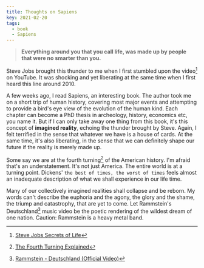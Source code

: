 ```yaml
---
title: Thoughts on Sapiens
key: 2021-02-20
tags: 
  - book
  - Sapiens
---
```

> **Everything around you that you call life, was made up by people that were no smarter than you.**

Steve Jobs brought this thunder to me when I first stumbled upon the video[^1] on YouTube. 
It was shocking and yet liberating at the same time when I first heard this line around 2010. 

A few weeks ago, I read Sapiens, an interesting book. The author took me on a short trip of human history, 
covering most major events and attempting to provide a bird's eye view of the evolution of the human kind. 
Each chapter can become a PhD thesis in archeology, history, economics etc, you name it. 
But if I can only take away one thing from this book, it's this concept of **imagined reality**, echoing the thunder 
brought by Steve. Again, I felt terrified in the sense that whatever we have is a house of cards. At the same time, 
it's also liberating, in the sense that we can definitely shape our future if the reality is merely made up. 

Some say we are at the fourth turning[^2] of the American history. I'm afraid that's an understatement. It's not just America. 
The entire world is at a turning point. Dickens' `the best of times, the worst of times` feels almost an inadequate description of 
what we shall experience in our life time. 

Many of our collectively imagined realities shall collapse and be reborn. My words can't describe the euphoria and the agony, the glory and the shame, 
the triump and catastrophy, that are yet to come. Let Rammstein's Deutschland[^3] music video be the poetic rendering of the wildest dream of one nation. 
Caution: Rammstein is a heavy metal band. 

[^1]: [Steve Jobs Secrets of Life](https://www.youtube.com/watch?v=kYfNvmF0Bqw)
[^2]: [The Fourth Turning Explained](https://www.youtube.com/watch?v=G5tJcHjapnE)
[^3]: [Rammstein - Deutschland (Official Video)](https://www.youtube.com/watch?v=NeQM1c-XCDc) 
